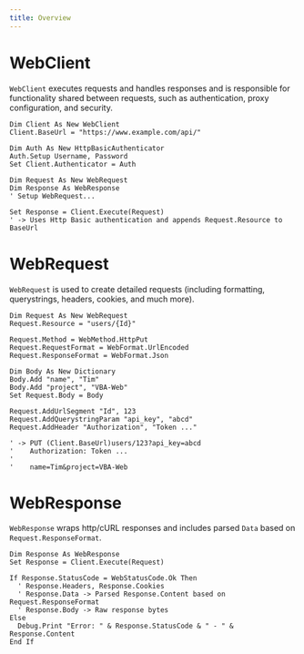 ```yaml
---
title: Overview
---
```


# WebClient

`WebClient` executes requests and handles responses and is responsible for functionality shared between requests, such as authentication, proxy configuration, and security.

```VB.net
Dim Client As New WebClient
Client.BaseUrl = "https://www.example.com/api/"

Dim Auth As New HttpBasicAuthenticator
Auth.Setup Username, Password
Set Client.Authenticator = Auth

Dim Request As New WebRequest
Dim Response As WebResponse
' Setup WebRequest...

Set Response = Client.Execute(Request)
' -> Uses Http Basic authentication and appends Request.Resource to BaseUrl
```

# WebRequest

`WebRequest` is used to create detailed requests (including formatting, querystrings, headers, cookies, and much more).

```VB.net
Dim Request As New WebRequest
Request.Resource = "users/{Id}"

Request.Method = WebMethod.HttpPut
Request.RequestFormat = WebFormat.UrlEncoded
Request.ResponseFormat = WebFormat.Json

Dim Body As New Dictionary
Body.Add "name", "Tim"
Body.Add "project", "VBA-Web"
Set Request.Body = Body

Request.AddUrlSegment "Id", 123
Request.AddQuerystringParam "api_key", "abcd"
Request.AddHeader "Authorization", "Token ..."

' -> PUT (Client.BaseUrl)users/123?api_key=abcd
'    Authorization: Token ...
'
'    name=Tim&project=VBA-Web
```

# WebResponse

`WebResponse` wraps http/cURL responses and includes parsed `Data` based on `Request.ResponseFormat`.

```VB.net
Dim Response As WebResponse
Set Response = Client.Execute(Request)

If Response.StatusCode = WebStatusCode.Ok Then
  ' Response.Headers, Response.Cookies
  ' Response.Data -> Parsed Response.Content based on Request.ResponseFormat
  ' Response.Body -> Raw response bytes
Else
  Debug.Print "Error: " & Response.StatusCode & " - " & Response.Content
End If
```